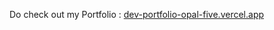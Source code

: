 Do check out my Portfolio : [dev-portfolio-opal-five.vercel.app](https://dev-portfolio-opal-five.vercel.app/)